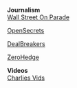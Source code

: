 

**Journalism**\
[Wall Street On Parade](https://wallstreetonparade.com/)

[OpenSecrets](https://www.opensecrets.org/)

[DealBreakers](https://dealbreaker.com/)

[ZeroHedge](https://www.zerohedge.com/)

**Videos**\
[Charlies Vids](https://www.youtube.com/channel/UCIDaSv47u-Y8uXfbkmEGaxw)
